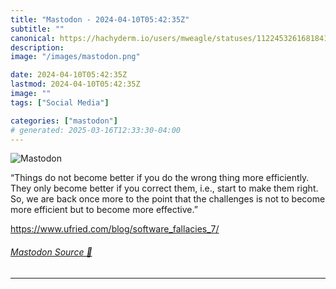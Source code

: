 ```yaml
---
title: "Mastodon - 2024-04-10T05:42:35Z"
subtitle: ""
canonical: https://hachyderm.io/users/mweagle/statuses/112245326168184101
description:
image: "/images/mastodon.png"

date: 2024-04-10T05:42:35Z
lastmod: 2024-04-10T05:42:35Z
image: ""
tags: ["Social Media"]

categories: ["mastodon"]
# generated: 2025-03-16T12:33:30-04:00
---
```

![Mastodon](/images/mastodon.png)

<p>“Things do not become better if you do the wrong thing more efficiently. They only become better if you correct them, i.e., start to make them right. So, we are back once more to the point that the challenges is not to become more efficient but to become more effective.”</p><p><a href="https://www.ufried.com/blog/software_fallacies_7/" target="_blank" rel="nofollow noopener noreferrer" translate="no"><span class="invisible">https://www.</span><span class="ellipsis">ufried.com/blog/software_falla</span><span class="invisible">cies_7/</span></a></p>


###### [Mastodon Source 🐘](https://hachyderm.io/@mweagle/112245326168184101)

___
